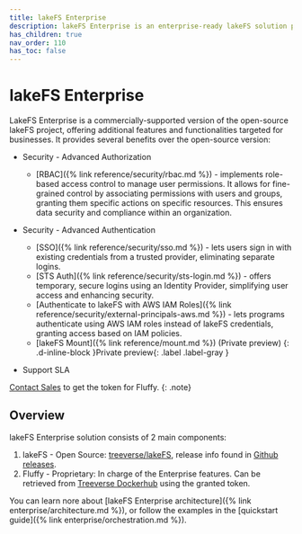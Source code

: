 ```yaml
---
title: lakeFS Enterprise
description: lakeFS Enterprise is an enterprise-ready lakeFS solution providing additional features including RBAC, SSO and Support SLA.
has_children: true
nav_order: 110
has_toc: false
---
```


# lakeFS Enterprise

LakeFS Enterprise is a commercially-supported version of the open-source lakeFS project, 
offering additional features and functionalities targeted for businesses. 
It provides several benefits over the open-source version:

* Security - Advanced Authorization
    * [RBAC]({% link reference/security/rbac.md %}) -  implements role-based access control to manage user permissions. It allows for fine-grained control by associating permissions with users and groups, granting them specific actions on specific resources. This ensures data security and compliance within an organization.
* Security - Advanced Authentication
    * [SSO]({% link reference/security/sso.md %}) -  lets users sign in with existing credentials from a trusted provider, eliminating separate logins.
    * [STS Auth]({% link reference/security/sts-login.md %}) - offers temporary, secure logins using an Identity Provider, simplifying user access and enhancing security.
    * [Authenticate to lakeFS with AWS IAM Roles]({% link reference/security/external-principals-aws.md %}) - lets programs authenticate using AWS IAM roles instead of lakeFS credentials, granting access based on IAM policies.
    * [lakeFS Mount]({% link reference/mount.md %}) (Private preview) {: .d-inline-block }Private preview{: .label .label-gray }

* Support SLA

[Contact Sales](https://lakefs.io/contact-sales/) to get the token for Fluffy.
{: .note}

## Overview

lakeFS Enterprise solution consists of 2 main components:
1. lakeFS - Open Source: [treeverse/lakeFS](https://hub.docker.com/r/treeverse/lakefs), 
release info found in [Github releases](https://github.com/treeverse/lakeFS/releases). 
2. Fluffy - Proprietary: In charge of the Enterprise features. Can be retrieved from
[Treeverse Dockerhub](https://hub.docker.com/u/treeverse) using the granted token.

You can learn nore about [lakeFS Enterprise architecture]({% link enterprise/architecture.md %}), or 
follow the examples in the [quickstart guide]({% link enterprise/orchestration.md %}).

